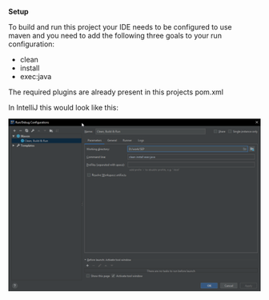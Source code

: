**Setup**

To build and run this project your IDE needs to be configured to use <br/>
maven and you need to add the following three goals to your run <br />
configuration:

* clean
* install
* exec:java


The required plugins are already present in this projects pom.xml

In IntelliJ this would look like this: 

![screenshot](Dokumentation/readme/intellij_example.bmp)